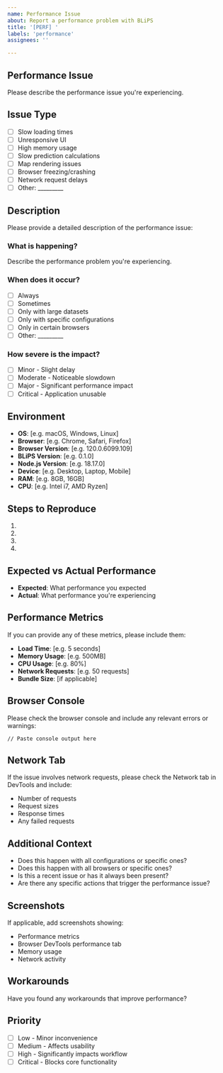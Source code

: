 ```yaml
---
name: Performance Issue
about: Report a performance problem with BLiPS
title: '[PERF] '
labels: 'performance'
assignees: ''

---
```


## Performance Issue

Please describe the performance issue you're experiencing.

## Issue Type

- [ ] Slow loading times
- [ ] Unresponsive UI
- [ ] High memory usage
- [ ] Slow prediction calculations
- [ ] Map rendering issues
- [ ] Browser freezing/crashing
- [ ] Network request delays
- [ ] Other: _________

## Description

Please provide a detailed description of the performance issue:

### What is happening?
Describe the performance problem you're experiencing.

### When does it occur?
- [ ] Always
- [ ] Sometimes
- [ ] Only with large datasets
- [ ] Only with specific configurations
- [ ] Only in certain browsers
- [ ] Other: _________

### How severe is the impact?
- [ ] Minor - Slight delay
- [ ] Moderate - Noticeable slowdown
- [ ] Major - Significant performance impact
- [ ] Critical - Application unusable

## Environment

- **OS**: [e.g. macOS, Windows, Linux]
- **Browser**: [e.g. Chrome, Safari, Firefox]
- **Browser Version**: [e.g. 120.0.6099.109]
- **BLiPS Version**: [e.g. 0.1.0]
- **Node.js Version**: [e.g. 18.17.0]
- **Device**: [e.g. Desktop, Laptop, Mobile]
- **RAM**: [e.g. 8GB, 16GB]
- **CPU**: [e.g. Intel i7, AMD Ryzen]

## Steps to Reproduce

1. 
2. 
3. 
4. 

## Expected vs Actual Performance

- **Expected**: What performance you expected
- **Actual**: What performance you're experiencing

## Performance Metrics

If you can provide any of these metrics, please include them:

- **Load Time**: [e.g. 5 seconds]
- **Memory Usage**: [e.g. 500MB]
- **CPU Usage**: [e.g. 80%]
- **Network Requests**: [e.g. 50 requests]
- **Bundle Size**: [if applicable]

## Browser Console

Please check the browser console and include any relevant errors or warnings:

```
// Paste console output here
```

## Network Tab

If the issue involves network requests, please check the Network tab in DevTools and include:
- Number of requests
- Request sizes
- Response times
- Any failed requests

## Additional Context

- Does this happen with all configurations or specific ones?
- Does this happen with all browsers or specific ones?
- Is this a recent issue or has it always been present?
- Are there any specific actions that trigger the performance issue?

## Screenshots

If applicable, add screenshots showing:
- Performance metrics
- Browser DevTools performance tab
- Memory usage
- Network activity

## Workarounds

Have you found any workarounds that improve performance?

## Priority

- [ ] Low - Minor inconvenience
- [ ] Medium - Affects usability
- [ ] High - Significantly impacts workflow
- [ ] Critical - Blocks core functionality 